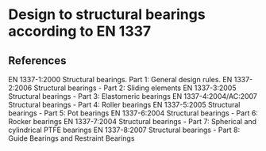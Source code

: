 # Design to structural bearings according to EN 1337

## References
EN 1337-1:2000	Structural bearings. Part 1: General design rules.
EN 1337-2:2006	Structural bearings - Part 2: Sliding elements
EN 1337-3:2005 	Structural bearings - Part 3: Elastomeric bearings 
EN 1337-4:2004/AC:2007 	Structural bearings - Part 4: Roller bearings 
EN 1337-5:2005 	Structural bearings - Part 5: Pot bearings 
EN 1337-6:2004 	Structural bearings - Part 6: Rocker bearings 
EN 1337-7:2004 	Structural bearings - Part 7: Spherical and cylindrical PTFE bearings 
EN 1337-8:2007 	Structural bearings - Part 8: Guide Bearings and Restraint Bearings 
